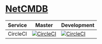 # [NetCMDB](https://github.com/NETHINKS/NetCMDB)

| Service        | Master           | Development  |
| -------------- |----------------- | ------------ |
| CircleCI       | [![CircleCI](https://circleci.com/gh/NETHINKS/NetCMDB/tree/master.svg?style=svg&circle-token=54ae0cae511e32e7bf1eb4b63f30ae60fb8da7ec)](https://circleci.com/gh/NETHINKS/NetCMDB/tree/master) | [![CircleCI](https://circleci.com/gh/NETHINKS/NetCMDB/tree/development.svg?style=svg&circle-token=54ae0cae511e32e7bf1eb4b63f30ae60fb8da7ec)](https://circleci.com/gh/NETHINKS/NetCMDB/tree/development) |